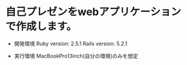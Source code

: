 # 自己プレゼンをwebアプリケーションで作成します。
- 開発環境
Ruby version: 2.5.1
Rails version: 5.2.1

- 実行環境
MacBookPro13inch(自分の環境)のみを想定
